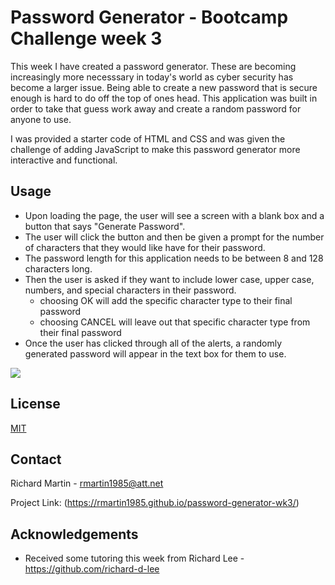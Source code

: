 # Password Generator - Bootcamp Challenge week 3

This week I have created a password generator. These are becoming increasingly more necesssary in today's world as cyber security has become a larger issue. Being able to create a new password that is secure enough is hard to do off the top of ones head. This application was built in order to take that guess work away and create a random password for anyone to use. 

I was provided a starter code of HTML and CSS and was given the challenge of adding JavaScript to make this password generator more interactive and functional. 

## Usage

* Upon loading the page, the user will see a screen with a blank box and a button that says "Generate Password".
* The user will click the button and then be given a prompt for the number of characters that they would like have for their password.
* The password length for this application needs to be between 8 and 128 characters long. 
* Then the user is asked if they want to include lower case, upper case, numbers, and special characters in their password.
    * choosing OK will add the specific character type to their final password
    * choosing CANCEL will leave out that specific character type from their final password
* Once the user has clicked through all of the alerts, a randomly generated password will appear in the text box for them to use. 

<img src="https://media.giphy.com/media/fsOUFWsmV3tSHjhnA7/giphy.gif?cid=790b761128d38bb052f84a1e1d4ca621c836a73deb94639b&rid=giphy.gif&ct=g">

## License
[MIT](https://choosealicense.com/licenses/mit/)

## Contact

Richard Martin - rmartin1985@att.net

Project Link: (https://rmartin1985.github.io/password-generator-wk3/)

## Acknowledgements 

* Received some tutoring this week from Richard Lee - https://github.com/richard-d-lee
